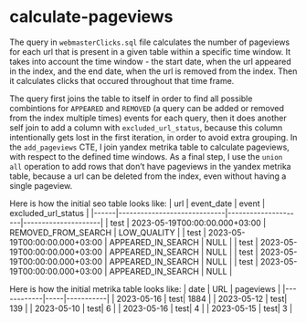 # calculate-pageviews
The query in `webmasterClicks.sql` file calculates the number of pageviews for each url that is present in a given table within a specific time window. 
It takes into account the time window - the start date, when the url appeared in the index, and the end date, when the url is removed from the index.
Then it calculates clicks that occured throughout that time frame.

The query first joins the table to itself  in order to find all possible combintions for `APPEARED` and `REMOVED` (a query can be added or removed from the index multiple times) events for each query, 
then it does another self join to add a column with `excluded_url_status`, because this column intentionally gets lost in the first iteration, in order to avoid extra grouping.
In the `add_pageviews` CTE, I join yandex metrika table to calculate pageviews, with respect to the defined time windows. 
As a final step, I use the `union all` operation to add rows that don’t have pageviews in the yandex metrika table, because a url can be deleted from the index, even without having a single pageview.

Here is how the initial seo table looks like:
| url  | event_date                  | event               | excluded_url_status |
|------|-----------------------------|---------------------|---------------------|
| test | 2023-05-19T00:00:00.000+03:00 | REMOVED_FROM_SEARCH | LOW_QUALITY         |
| test | 2023-05-19T00:00:00.000+03:00 | APPEARED_IN_SEARCH  | NULL                |
| test | 2023-05-19T00:00:00.000+03:00 | APPEARED_IN_SEARCH  | NULL                |
| test | 2023-05-19T00:00:00.000+03:00 | APPEARED_IN_SEARCH  | NULL                |
| test | 2023-05-19T00:00:00.000+03:00 | APPEARED_IN_SEARCH  | NULL                |

Here is how the initial metrika table looks like:
| date       | URL | pageviews |
|------------|-----|-----------|
| 2023-05-16 | test| 1884      |
| 2023-05-12 | test| 139       |
| 2023-05-10 | test| 6         |
| 2023-05-16 | test| 4         |
| 2023-05-15 | test| 3         |
